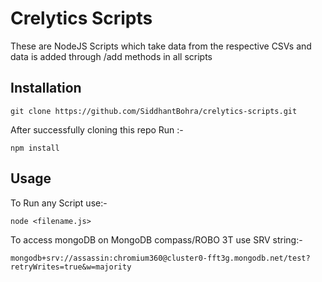 # Crelytics Scripts

These are NodeJS Scripts which take data from the respective CSVs and data is added through /add methods in all scripts

## Installation

```git
git clone https://github.com/SiddhantBohra/crelytics-scripts.git
```
After successfully cloning this repo Run :-

```git
npm install
```

## Usage
To Run any Script use:-
```node
node <filename.js>
```

To access mongoDB on MongoDB compass/ROBO 3T use SRV string:-
```mongo
mongodb+srv://assassin:chromium360@cluster0-fft3g.mongodb.net/test?retryWrites=true&w=majority
```
